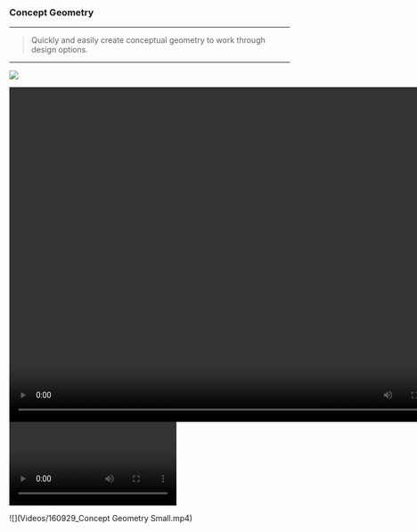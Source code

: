 ### Concept Geometry
---
> Quickly and easily create conceptual geometry to work through design options. 

---

![](Images/conceptgeometry.gif)

<video width="800" height="600" controls>
  <source src="Videos/160929_Concept Geometry Small.mp4" type="video/mp4">
</video>

<video style = "min-width=100%; min-height=100%; width = auto; height = auto;" controls>
  <source src="Videos/160929_Concept Geometry Small.mp4" type="video/mp4">
</video>


![](Videos/160929_Concept Geometry Small.mp4)

